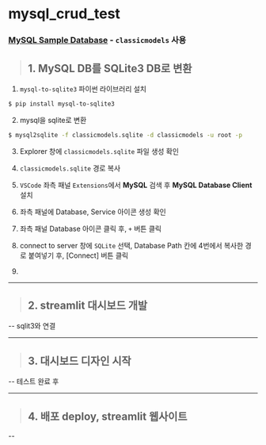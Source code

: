 # mysql_crud_test

### [MySQL Sample Database](https://www.mysqltutorial.org/getting-started-with-mysql/mysql-sample-database/) - **`classicmodels`** 사용


>## 1. MySQL DB를 SQLite3 DB로 변환
1. `mysql-to-sqlite3` 파이썬 라이브러리 설치
```bash
$ pip install mysql-to-sqlite3
```

2. mysql을 sqlite로 변환
```bash
$ mysql2sqlite -f classicmodels.sqlite -d classicmodels -u root -p
```

3. Explorer 창에 `classicmodels.sqlite` 파일 생성 확인

4. `classicmodels.sqlite` 경로 복사

5. `VSCode` 좌측 패널 `Extensions`에서 **MySQL** 검색 후 **MySQL Database Client** 설치

6. 좌측 패널에 Database, Service 아이콘 생성 확인

7. 좌측 패널 Database 아이콘 클릭 후, `+` 버튼 클릭 

8. connect to server 창에 `SQLite` 선택, Database Path 칸에 4번에서 복사한 경로 붙여넣기 후, [Connect] 버튼 클릭

9. 
---

> ## 2. streamlit 대시보드 개발
-- sqlit3와 연결

---

> ## 3. 대시보드 디자인 시작
-- 테스트 완료 후

---

> ## 4. 배포 deploy, streamlit 웹사이트 


--
